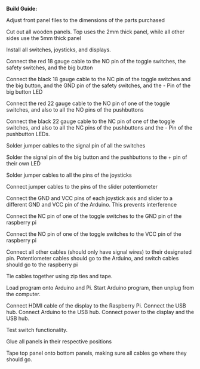 **Build Guide:**

Adjust front panel files to the dimensions of the parts purchased

Cut out all wooden panels. Top uses the 2mm thick panel, while all other sides use the 5mm thick panel

Install all switches, joysticks, and displays.

Connect the red 18 gauge cable to the NO pin of the toggle switches, the safety switches, and the big button

Connect the black 18 gauge cable to the NC pin of the toggle switches and the big button, and the GND pin of the safety switches, and the - Pin of the big button LED

Connect the red 22 gauge cable to the NO pin of one of the toggle switches, and also to all the NO pins of the pushbuttons

Connect the black 22 gauge cable to the NC pin of one of the toggle switches, and also to all the NC pins of the pushbuttons and the - Pin of the pushbutton LEDs.

Solder jumper cables to the signal pin of all the switches

Solder the signal pin of the big button and the pushbuttons to the + pin of their own LED

Solder jumper cables to all the pins of the joysticks

Connect jumper cables to the pins of the slider potentiometer

Connect the GND and VCC pins of each joystick axis and slider to a different GND and VCC pin of the Arduino. This prevents interference

Connect the NC pin of one of the toggle switches to the GND pin of the raspberry pi

Connect the NO pin of one of the toggle switches to the VCC pin of the raspberry pi

Connect all other cables (should only have signal wires) to their designated pin. Potentiometer cables should go to the Arduino, and switch cables should go to the raspberry pi

Tie cables together using zip ties and tape.

Load program onto Arduino and Pi. Start Arduino program, then unplug from the computer.

Connect HDMI cable of the display to the Raspberry Pi. Connect the USB hub. Connect Arduino to the USB hub. Connect power to the display and the USB hub.

Test switch functionality.

Glue all panels in their respective positions

Tape top panel onto bottom panels, making sure all cables go where they should go.
